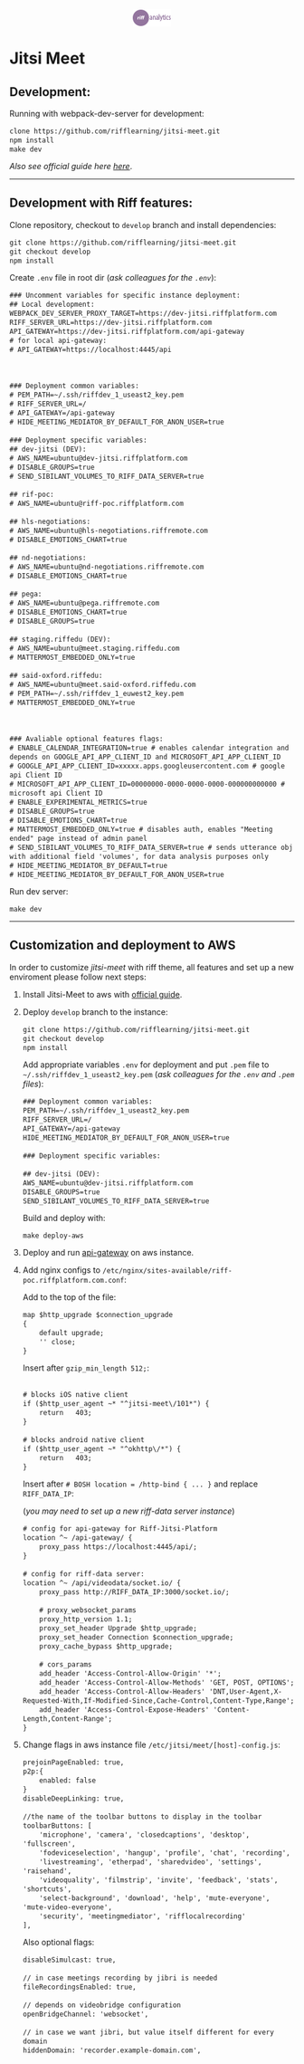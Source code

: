 <p align="center"><img align="center" src="images/jitsilogo.png" /></p>

# Jitsi Meet
## Development:
Running with webpack-dev-server for development:
```
clone https://github.com/rifflearning/jitsi-meet.git
npm install
make dev
```
*Also see official guide here [here](https://jitsi.github.io/handbook/docs/dev-guide/dev-guide-web)*.

---
## Development with Riff features:

Clone repository, checkout to `develop` branch and install dependencies:

```
git clone https://github.com/rifflearning/jitsi-meet.git
git checkout develop
npm install
```

Create `.env` file in root dir (*ask colleagues for the `.env`*):

```
### Uncomment variables for specific instance deployment:
## Local development:
WEBPACK_DEV_SERVER_PROXY_TARGET=https://dev-jitsi.riffplatform.com
RIFF_SERVER_URL=https://dev-jitsi.riffplatform.com 
API_GATEWAY=https://dev-jitsi.riffplatform.com/api-gateway
# for local api-gateway:
# API_GATEWAY=https://localhost:4445/api



### Deployment common variables:
# PEM_PATH=~/.ssh/riffdev_1_useast2_key.pem
# RIFF_SERVER_URL=/
# API_GATEWAY=/api-gateway
# HIDE_MEETING_MEDIATOR_BY_DEFAULT_FOR_ANON_USER=true

### Deployment specific variables:
## dev-jitsi (DEV):
# AWS_NAME=ubuntu@dev-jitsi.riffplatform.com
# DISABLE_GROUPS=true
# SEND_SIBILANT_VOLUMES_TO_RIFF_DATA_SERVER=true

## rif-poc:
# AWS_NAME=ubuntu@riff-poc.riffplatform.com

## hls-negotiations:
# AWS_NAME=ubuntu@hls-negotiations.riffremote.com
# DISABLE_EMOTIONS_CHART=true

## nd-negotiations:
# AWS_NAME=ubuntu@nd-negotiations.riffremote.com
# DISABLE_EMOTIONS_CHART=true

## pega:
# AWS_NAME=ubuntu@pega.riffremote.com
# DISABLE_EMOTIONS_CHART=true
# DISABLE_GROUPS=true

## staging.riffedu (DEV):
# AWS_NAME=ubuntu@meet.staging.riffedu.com
# MATTERMOST_EMBEDDED_ONLY=true

## said-oxford.riffedu:
# AWS_NAME=ubuntu@meet.said-oxford.riffedu.com
# PEM_PATH=~/.ssh/riffdev_1_euwest2_key.pem
# MATTERMOST_EMBEDDED_ONLY=true



### Avaliable optional features flags:
# ENABLE_CALENDAR_INTEGRATION=true # enables calendar integration and depends on GOOGLE_API_APP_CLIENT_ID and MICROSOFT_API_APP_CLIENT_ID
# GOOGLE_API_APP_CLIENT_ID=xxxxx.apps.googleusercontent.com # google api Client ID 
# MICROSOFT_API_APP_CLIENT_ID=00000000-0000-0000-0000-000000000000 # microsoft api Client ID
# ENABLE_EXPERIMENTAL_METRICS=true
# DISABLE_GROUPS=true
# DISABLE_EMOTIONS_CHART=true
# MATTERMOST_EMBEDDED_ONLY=true # disables auth, enables "Meeting ended" page instead of admin panel
# SEND_SIBILANT_VOLUMES_TO_RIFF_DATA_SERVER=true # sends utterance obj with additional field 'volumes', for data analysis purposes only
# HIDE_MEETING_MEDIATOR_BY_DEFAULT=true
# HIDE_MEETING_MEDIATOR_BY_DEFAULT_FOR_ANON_USER=true
```

Run dev server:

```
make dev
```
---
## Customization and deployment to AWS
In order to customize *jitsi-meet* with riff theme, all features and set up a new enviroment please follow next steps:

1. Install Jitsi-Meet to aws with [official guide](https://jitsi.github.io/handbook/docs/devops-guide/devops-guide-quickstart).

2. Deploy `develop` branch to the instance:
    ```
    git clone https://github.com/rifflearning/jitsi-meet.git
    git checkout develop
    npm install
    ```
    Add appropriate variables `.env` for deployment and put `.pem` file to `~/.ssh/riffdev_1_useast2_key.pem` (*ask colleagues for the `.env` and `.pem` files*):
    ```
    ### Deployment common variables:
    PEM_PATH=~/.ssh/riffdev_1_useast2_key.pem
    RIFF_SERVER_URL=/
    API_GATEWAY=/api-gateway
    HIDE_MEETING_MEDIATOR_BY_DEFAULT_FOR_ANON_USER=true

    ### Deployment specific variables:

    ## dev-jitsi (DEV):
    AWS_NAME=ubuntu@dev-jitsi.riffplatform.com
    DISABLE_GROUPS=true
    SEND_SIBILANT_VOLUMES_TO_RIFF_DATA_SERVER=true
    ```
    Build and deploy with:
    ```
    make deploy-aws
    ```
3. Deploy and run [api-gateway](https://github.com/rifflearning/riff-jitsi-platform/tree/main/api-gateway) on aws instance.
4. Add nginx configs to `/etc/nginx/sites-available/riff-poc.riffplatform.com.conf`:

    Add to the top of the file:
    ```
    map $http_upgrade $connection_upgrade
    {
        default upgrade;
        '' close;
    }
    ```
    Insert after `gzip_min_length 512;`:
    ```
    
    # blocks iOS native client
    if ($http_user_agent ~* "^jitsi-meet\/101*") {
        return   403;
    }

    # blocks android native client
    if ($http_user_agent ~* "^okhttp\/*") {
        return   403;
    }
    ```
    Insert after `# BOSH location = /http-bind { ... }` and replace `RIFF_DATA_IP`:
    
    (*you may need to set up a new riff-data server instance*)
    ```
    # config for api-gateway for Riff-Jitsi-Platform
    location ^~ /api-gateway/ {
        proxy_pass https://localhost:4445/api/;
    }

    # config for riff-data server:
    location ^~ /api/videodata/socket.io/ {
        proxy_pass http://RIFF_DATA_IP:3000/socket.io/;

        # proxy_websocket_params
        proxy_http_version 1.1;
        proxy_set_header Upgrade $http_upgrade;
        proxy_set_header Connection $connection_upgrade;
        proxy_cache_bypass $http_upgrade;

        # cors_params
        add_header 'Access-Control-Allow-Origin' '*';
        add_header 'Access-Control-Allow-Methods' 'GET, POST, OPTIONS';
        add_header 'Access-Control-Allow-Headers' 'DNT,User-Agent,X-Requested-With,If-Modified-Since,Cache-Control,Content-Type,Range';
        add_header 'Access-Control-Expose-Headers' 'Content-Length,Content-Range';
    }

    ```
5. Change flags in aws instance file `/etc/jitsi/meet/[host]-config.js`:
    ```
    prejoinPageEnabled: true,
    p2p:{
        enabled: false
    }
    disableDeepLinking: true,
    
    //the name of the toolbar buttons to display in the toolbar
    toolbarButtons: [
        'microphone', 'camera', 'closedcaptions', 'desktop', 'fullscreen',
        'fodeviceselection', 'hangup', 'profile', 'chat', 'recording',
        'livestreaming', 'etherpad', 'sharedvideo', 'settings', 'raisehand',
        'videoquality', 'filmstrip', 'invite', 'feedback', 'stats', 'shortcuts', 
        'select-background', 'download', 'help', 'mute-everyone', 'mute-video-everyone', 
        'security', 'meetingmediator', 'rifflocalrecording'
    ],
    ```
    Also optional flags:
    ```
    disableSimulcast: true,

    // in case meetings recording by jibri is needed
    fileRecordingsEnabled: true, 

    // depends on videobridge configuration
    openBridgeChannel: 'websocket',

    // in case we want jibri, but value itself different for every domain
    hiddenDomain: 'recorder.example-domain.com',
    ```